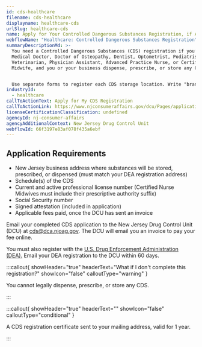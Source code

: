 ```yaml
---
id: cds-healthcare
filename: cds-healthcare
displayname: healthcare-cds
urlSlug: healthcare-cds
name: Apply for Your Controlled Dangerous Substances Registration, if Applicable
webflowName: "Healthcare: Controlled Dangerous Substances Registration"
summaryDescriptionMd: >-
  You need a Controlled Dangerous Substances (CDS) registration if you’re a
  Medical Doctor, Doctor of Osteopathy, Dentist, Optometrist, Podiatrist,
  Veterinarian, Physician Assistant, Advanced Practice Nurse, or Certified Nurse
  Midwife, and you or your business dispense, prescribe, or store any CDS.


  Use separate forms to register each CDS storage location. Write "branch" at the top.
industryId:
  - healthcare
callToActionText: Apply for My CDS Registration
callToActionLink: https://www.njconsumeraffairs.gov/dcu/Pages/applications.aspx#
licenseCertificationClassification: undefined
agencyId: nj-consumer-affairs
agencyAdditionalContext: New Jersey Drug Control Unit
webflowId: 66f3197e83af078f435a6ebf
---
```


## Application Requirements

- New Jersey business address where substances will be stored, prescribed, or dispensed (must match your DEA registration address)
- Schedule(s) of the CDS
- Current and active professional license number (Certified Nurse Midwives must include their prescriptive authority suffix)
- Social Security number
- Signed attestation (included in application)
- Applicable fees paid, once the DCU has sent an invoice

Email your completed CDS application to the New Jersey Drug Control Unit (DCU) at [cds@dca.njoag.gov](mailto:CDS@dca.njoag.gov). The DCU will email you an invoice to pay your fee online.

You must also register with the [U.S. Drug Enforcement Administration (DEA).](https://www.deadiversion.usdoj.gov/online_forms_apps.html) Email your DEA registration to the DCU within 60 days.

:::callout{ showHeader="true" headerText="What if I don't complete this registration?" showIcon="false" calloutType="warning" }

You cannot legally dispense, prescribe, or store any CDS.

:::

:::callout{ showHeader="true" headerText="" showIcon="false" calloutType="conditional" }

A CDS registration certificate sent to your mailing address, valid for 1 year.

:::
